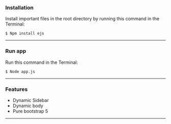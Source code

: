 ### Installation
Install important files in the root directory by running this command in the Terminal:
```
$ Npm install ejs
```
______________________________________________________________________________________
### Run app
Run this command in the Terminal:
```
$ Node app.js
```
______________________________________________________________________________________
### Features
- Dynamic Sidebar
- Dynamic body
- Pure bootstrap 5
______________________________________________________________________________________
